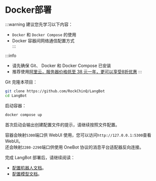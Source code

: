 # Docker部署

:::warning 
建议您先学习以下内容：

 - `Docker` 和 `Docker Compose` 的使用  
 - Docker 容器间网络通信配置方式  
::: 

:::info
- 请先确保 Git、 Docker 和 Docker Compose 已安装
- 推荐使用[阿里云，服务器价格低至 38 元一年，更可以享受8折优惠](https://www.aliyun.com/minisite/goods?userCode=ys4ad8gs)
:::

Git 克隆本项目：

```bash
git clone https://github.com/RockChinQ/LangBot
cd LangBot
```

启动容器：

```bash
docker compose up
```

首次启动会输出创建配置文件的提示，请继续按照文件配置。

容器会映射`5300`端口供 WebUI 使用，您可以访问`http://127.0.0.1:5300`查看 WebUI。  
还会映射`2280-2290`端口供使用 OneBot 协议的消息平台适配器反向连接。

完成 LangBot 部署后，请继续阅读：

- [配置机器人文档](/zh/deploy/platforms/readme)。
- [配置模型文档](/zh/deploy/models/readme)。
